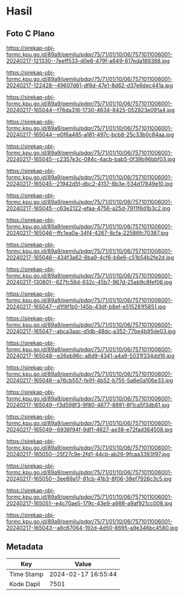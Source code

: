 # Hasil

## Foto C Plano

https://sirekap-obj-formc.kpu.go.id/89a9/pemilu/pdpr/75/71/01/10/06/7571011006001-20240217-121330--7eeff533-d0e8-479f-a649-617eda189388.jpg

https://sirekap-obj-formc.kpu.go.id/89a9/pemilu/pdpr/75/71/01/10/06/7571011006001-20240217-122428--49607d61-df6d-47e1-8d62-d37e6dec441a.jpg

https://sirekap-obj-formc.kpu.go.id/89a9/pemilu/pdpr/75/71/01/10/06/7571011006001-20240217-165044--f76da316-1730-4634-8425-052923e091a4.jpg

https://sirekap-obj-formc.kpu.go.id/89a9/pemilu/pdpr/75/71/01/10/06/7571011006001-20240217-165044--e0f6a485-a181-497c-bcb8-25c33b0c84aa.jpg

https://sirekap-obj-formc.kpu.go.id/89a9/pemilu/pdpr/75/71/01/10/06/7571011006001-20240217-165045--c2357e3c-084c-4acb-bab5-0f39b96bbf03.jpg

https://sirekap-obj-formc.kpu.go.id/89a9/pemilu/pdpr/75/71/01/10/06/7571011006001-20240217-165045--21942d5f-dbc2-4137-8b3e-534d17849e10.jpg

https://sirekap-obj-formc.kpu.go.id/89a9/pemilu/pdpr/75/71/01/10/06/7571011006001-20240217-165045--c63e2122-efaa-4756-a25d-7911f6d1b3c2.jpg

https://sirekap-obj-formc.kpu.go.id/89a9/pemilu/pdpr/75/71/01/10/06/7571011006001-20240217-165046--ffc1ea0a-34f4-4267-8cfa-22586fc70387.jpg

https://sirekap-obj-formc.kpu.go.id/89a9/pemilu/pdpr/75/71/01/10/06/7571011006001-20240217-165046--434f3a62-8ba9-4cf6-b8e6-c51b54b2fe2d.jpg

https://sirekap-obj-formc.kpu.go.id/89a9/pemilu/pdpr/75/71/01/10/06/7571011006001-20240217-130801--627fc56d-932c-45b7-967d-25ab9c8fef06.jpg

https://sirekap-obj-formc.kpu.go.id/89a9/pemilu/pdpr/75/71/01/10/06/7571011006001-20240217-165047--d1f8f1b0-145b-43df-b8ef-e515281f5851.jpg

https://sirekap-obj-formc.kpu.go.id/89a9/pemilu/pdpr/75/71/01/10/06/7571011006001-20240217-165047--abca3aac-d1db-48dc-a352-77be4b95de03.jpg

https://sirekap-obj-formc.kpu.go.id/89a9/pemilu/pdpr/75/71/01/10/06/7571011006001-20240217-165048--e26eb96c-a8d9-4341-a4a9-5031f334dd16.jpg

https://sirekap-obj-formc.kpu.go.id/89a9/pemilu/pdpr/75/71/01/10/06/7571011006001-20240217-165048--a76cb557-fe91-4b52-b755-5a6e0a106e33.jpg

https://sirekap-obj-formc.kpu.go.id/89a9/pemilu/pdpr/75/71/01/10/06/7571011006001-20240217-165049--f3d598f3-9f80-4677-8891-8f1ca5f3db61.jpg

https://sirekap-obj-formc.kpu.go.id/89a9/pemilu/pdpr/75/71/01/10/06/7571011006001-20240217-165049--6936f94f-9df1-4627-ae38-e72fad364508.jpg

https://sirekap-obj-formc.kpu.go.id/89a9/pemilu/pdpr/75/71/01/10/06/7571011006001-20240217-165050--25f27c9e-2fd1-44cb-ab26-9fcaa3393f97.jpg

https://sirekap-obj-formc.kpu.go.id/89a9/pemilu/pdpr/75/71/01/10/06/7571011006001-20240217-165050--3ee89a17-81cb-41b3-8f06-38ef7926c3c5.jpg

https://sirekap-obj-formc.kpu.go.id/89a9/pemilu/pdpr/75/71/01/10/06/7571011006001-20240217-165051--e4c70ae5-179c-43e9-a988-a9af921cc008.jpg

https://sirekap-obj-formc.kpu.go.id/89a9/pemilu/pdpr/75/71/01/10/06/7571011006001-20240217-165043--a8c67064-192d-4d50-8695-a9e346bc4580.jpg


## Metadata

| Key        | Value               |
| ---------- | ------------------- |
| Time Stamp | 2024-02-17 16:55:44 |
| Kode Dapil | 7501                |



